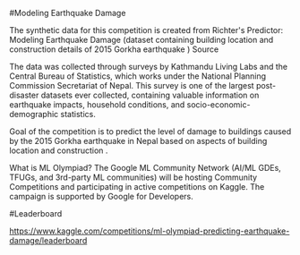#Modeling Earthquake Damage

The synthetic data for this competition is created from Richter's Predictor: Modeling Earthquake Damage
(dataset containing building location and construction details of 2015 Gorkha earthquake ) Source

The data was collected through surveys by Kathmandu Living Labs and the Central Bureau of Statistics, which works under the National Planning Commission Secretariat of Nepal. This survey is one of the largest post-disaster datasets ever collected, containing valuable information on earthquake impacts, household conditions, and socio-economic-demographic statistics.

Goal of the competition is to predict the level of damage to buildings caused by the 2015 Gorkha earthquake in Nepal based on aspects of building location and construction .

What is ML Olympiad?
The Google ML Community Network (AI/ML GDEs, TFUGs, and 3rd-party ML communities) will be hosting Community Competitions and participating in active competitions on Kaggle. The campaign is supported by Google for Developers.

#Leaderboard

https://www.kaggle.com/competitions/ml-olympiad-predicting-earthquake-damage/leaderboard
